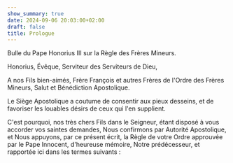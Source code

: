```yaml
---
show_summary: true
date: 2024-09-06 20:03:00+02:00
draft: false
title: Prologue
---
```





Bulle du Pape Honorius III sur la Règle des Frères Mineurs.

Honorius, Évêque, Serviteur des Serviteurs de Dieu,

A nos Fils bien-aimés, Frère François et autres Frères de l'Ordre des Frères Mineurs, Salut et Bénédiction Apostolique.

Le Siège Apostolique a coutume de consentir aux pieux desseins, et de favoriser les louables désirs de ceux qui l'en supplient.

C'est pourquoi, nos très chers Fils dans le Seigneur, étant disposé à vous accorder vos saintes demandes, Nous confirmons par Autorité Apostolique, et Nous appuyons, par ce présent écrit, la Règle de votre Ordre approuvée par le Pape Innocent, d'heureuse mémoire, Notre prédécesseur, et rapportée ici dans les termes suivants :

